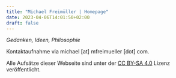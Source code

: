 ```yaml
---
title: "Michael Freimüller | Homepage"
date: 2023-04-06T14:01:50+02:00
draft: false
---
```


*Gedanken, Ideen, Philosophie*

Kontaktaufnahme via michael [at] mfreimueller [dot] com.

Alle Aufsätze dieser Webseite sind unter der [CC BY-SA 4.0](https://creativecommons.org/licenses/by-sa/4.0/) Lizenz veröffentlicht.